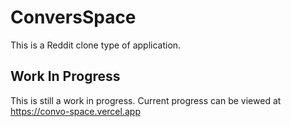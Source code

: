 # ConversSpace

This is a Reddit clone type of application. 

## Work In Progress
This is still a work in progress. Current progress can be viewed at https://convo-space.vercel.app


